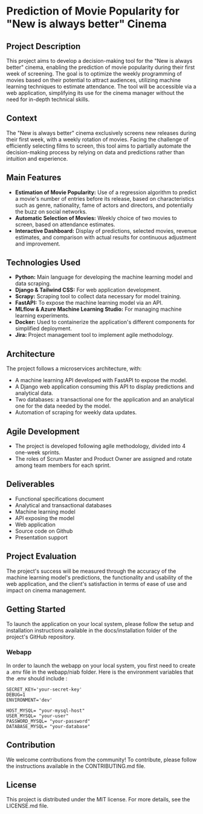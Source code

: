 
# Prediction of Movie Popularity for "New is always better" Cinema

## Project Description

This project aims to develop a decision-making tool for the "New is always better" cinema, enabling the prediction of movie popularity during their first week of screening. The goal is to optimize the weekly programming of movies based on their potential to attract audiences, utilizing machine learning techniques to estimate attendance. The tool will be accessible via a web application, simplifying its use for the cinema manager without the need for in-depth technical skills.

## Context

The "New is always better" cinema exclusively screens new releases during their first week, with a weekly rotation of movies. Facing the challenge of efficiently selecting films to screen, this tool aims to partially automate the decision-making process by relying on data and predictions rather than intuition and experience.

## Main Features

- **Estimation of Movie Popularity:** Use of a regression algorithm to predict a movie's number of entries before its release, based on characteristics such as genre, nationality, fame of actors and directors, and potentially the buzz on social networks.
- **Automatic Selection of Movies:** Weekly choice of two movies to screen, based on attendance estimates.
- **Interactive Dashboard:** Display of predictions, selected movies, revenue estimates, and comparison with actual results for continuous adjustment and improvement.

## Technologies Used

- **Python:** Main language for developing the machine learning model and data scraping.
- **Django & Tailwind CSS:** For web application development.
- **Scrapy:** Scraping tool to collect data necessary for model training.
- **FastAPI:** To expose the machine learning model via an API.
- **MLflow & Azure Machine Learning Studio:** For managing machine learning experiments.
- **Docker:** Used to containerize the application's different components for simplified deployment.
- **Jira:** Project management tool to implement agile methodology.

## Architecture

The project follows a microservices architecture, with:

- A machine learning API developed with FastAPI to expose the model.
- A Django web application consuming this API to display predictions and analytical data.
- Two databases: a transactional one for the application and an analytical one for the data needed by the model.
- Automation of scraping for weekly data updates.

## Agile Development

- The project is developed following agile methodology, divided into 4 one-week sprints.
- The roles of Scrum Master and Product Owner are assigned and rotate among team members for each sprint.

## Deliverables

- Functional specifications document
- Analytical and transactional databases
- Machine learning model
- API exposing the model
- Web application
- Source code on Github
- Presentation support

## Project Evaluation

The project's success will be measured through the accuracy of the machine learning model's predictions, the functionality and usability of the web application, and the client's satisfaction in terms of ease of use and impact on cinema management.

## Getting Started

To launch the application on your local system, please follow the setup and installation instructions available in the docs/installation folder of the project's GitHub repository.

### Webapp

In order to launch the webapp on your local system, you first need to create a .env file in the webapp/niab folder.
Here is the environment variables that the .env should include :
```
SECRET_KEY='your-secret-key'
DEBUG=1
ENVIRONMENT='dev'

HOST_MYSQL= "your-mysql-host"
USER_MYSQL= "your-user"
PASSWORD_MYSQL= "your-password"
DATABASE_MYSQL= "your-database"
```

## Contribution

We welcome contributions from the community! To contribute, please follow the instructions available in the CONTRIBUTING.md file.

## License

This project is distributed under the MIT license. For more details, see the LICENSE.md file.
